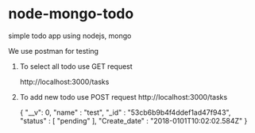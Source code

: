 # node-mongo-todo
simple todo app using nodejs, mongo

We use postman for testing
1. To select all todo use GET request

	http://localhost:3000/tasks

2. To add new todo use POST request
	http://localhost:3000/tasks

	{
		"__v": 0,
		"name" : "test",
		"_id" : "53cb6b9b4f4ddef1ad47f943",
		"status" : [
			"pending"
		],
		"Create_date" : "2018-0101T10:02:02.584Z"
	}